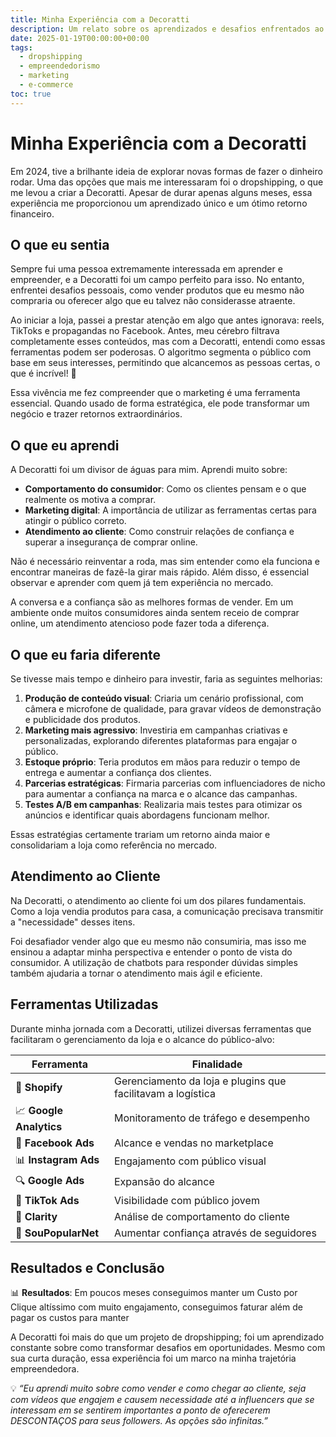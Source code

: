 ```yaml
---
title: Minha Experiência com a Decoratti
description: Um relato sobre os aprendizados e desafios enfrentados ao criar uma loja de dropshipping focada em produtos para casa.
date: 2025-01-19T00:00:00+00:00
tags:
  - dropshipping
  - empreendedorismo
  - marketing
  - e-commerce
toc: true
---
```


# Minha Experiência com a Decoratti

Em 2024, tive a brilhante ideia de explorar novas formas de fazer o dinheiro rodar. Uma das opções que mais me interessaram foi o dropshipping, o que me levou a criar a Decoratti. Apesar de durar apenas alguns meses, essa experiência me proporcionou um aprendizado único e um ótimo retorno financeiro.

## O que eu sentia

Sempre fui uma pessoa extremamente interessada em aprender e empreender, e a Decoratti foi um campo perfeito para isso. No entanto, enfrentei desafios pessoais, como vender produtos que eu mesmo não compraria ou oferecer algo que eu talvez não considerasse atraente.

Ao iniciar a loja, passei a prestar atenção em algo que antes ignorava: reels, TikToks e propagandas no Facebook. Antes, meu cérebro filtrava completamente esses conteúdos, mas com a Decoratti, entendi como essas ferramentas podem ser poderosas. O algoritmo segmenta o público com base em seus interesses, permitindo que alcancemos as pessoas certas, o que é incrível! 🎯

Essa vivência me fez compreender que o marketing é uma ferramenta essencial. Quando usado de forma estratégica, ele pode transformar um negócio e trazer retornos extraordinários.

## O que eu aprendi

A Decoratti foi um divisor de águas para mim. Aprendi muito sobre:

- **Comportamento do consumidor**: Como os clientes pensam e o que realmente os motiva a comprar.
- **Marketing digital**: A importância de utilizar as ferramentas certas para atingir o público correto.
- **Atendimento ao cliente**: Como construir relações de confiança e superar a insegurança de comprar online.

Não é necessário reinventar a roda, mas sim entender como ela funciona e encontrar maneiras de fazê-la girar mais rápido. Além disso, é essencial observar e aprender com quem já tem experiência no mercado.

A conversa e a confiança são as melhores formas de vender. Em um ambiente onde muitos consumidores ainda sentem receio de comprar online, um atendimento atencioso pode fazer toda a diferença.

## O que eu faria diferente

Se tivesse mais tempo e dinheiro para investir, faria as seguintes melhorias:

1. **Produção de conteúdo visual**: Criaria um cenário profissional, com câmera e microfone de qualidade, para gravar vídeos de demonstração e publicidade dos produtos. 
2. **Marketing mais agressivo**: Investiria em campanhas criativas e personalizadas, explorando diferentes plataformas para engajar o público.
3. **Estoque próprio**: Teria produtos em mãos para reduzir o tempo de entrega e aumentar a confiança dos clientes.
4. **Parcerias estratégicas**: Firmaria parcerias com influenciadores de nicho para aumentar a confiança na marca e o alcance das campanhas.
5. **Testes A/B em campanhas**: Realizaria mais testes para otimizar os anúncios e identificar quais abordagens funcionam melhor.

Essas estratégias certamente trariam um retorno ainda maior e consolidariam a loja como referência no mercado.

## Atendimento ao Cliente

Na Decoratti, o atendimento ao cliente foi um dos pilares fundamentais. Como a loja vendia produtos para casa, a comunicação precisava transmitir a "necessidade" desses itens. 

Foi desafiador vender algo que eu mesmo não consumiria, mas isso me ensinou a adaptar minha perspectiva e entender o ponto de vista do consumidor. A utilização de chatbots para responder dúvidas simples também ajudaria a tornar o atendimento mais ágil e eficiente.

## Ferramentas Utilizadas

Durante minha jornada com a Decoratti, utilizei diversas ferramentas que facilitaram o gerenciamento da loja e o alcance do público-alvo:

| **Ferramenta**       | **Finalidade**                           |
|-----------------------|------------------------------------------|
| 🛒 **Shopify**        | Gerenciamento da loja e plugins que facilitavam a logística                   |
| 📈 **Google Analytics** | Monitoramento de tráfego e desempenho |
| 🎯 **Facebook Ads**   | Alcance e vendas no marketplace         |
| 📊 **Instagram Ads**  | Engajamento com público visual          |
| 🔍 **Google Ads**     | Expansão do alcance                     |
| 🎥 **TikTok Ads**     | Visibilidade com público jovem          |
| 🤝 **Clarity**        | Análise de comportamento do cliente     |
| 🌟 **SouPopularNet**  | Aumentar confiança através de seguidores |

## Resultados e Conclusão

📊 **Resultados**: Em poucos meses conseguimos manter um Custo por Clique altíssimo com muito engajamento, conseguimos faturar além de pagar os custos para manter

A Decoratti foi mais do que um projeto de dropshipping; foi um aprendizado constante sobre como transformar desafios em oportunidades. Mesmo com sua curta duração, essa experiência foi um marco na minha trajetória empreendedora. 

💡 *“Eu aprendi muito sobre como vender e como chegar ao cliente, seja com vídeos que engajem e causem necessidade até a influencers que se interessam em se sentirem importantes a ponto de oferecerem DESCONTAÇOS para seus followers. As opções são infinitas.”*

